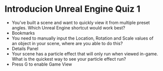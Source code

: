 # Introducion Unreal Engine Quiz 1

- You've built a scene and want to quickly view it from multiple preset angles. Which Unreal Engine shortcut would work best?
 - Bookmarks
- You need to manually input the Location, Rotation and Scale values of an object in your scene, where are you able to do this?
 - Details Panel
- Your scene has a particle effect that will only run when viewed in-game. What is the quickest way to see your particle effect run?
 - Press G to enable Game View

